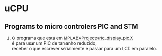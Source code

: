 # uCPU

## Programs to micro controlers PIC and STM

1. O programa que está em [MPLABXProjects/ric_display_pic.X](https://github.com/freric-51/uCPU/tree/main/MPLABXProjects/ric_display_pic.X/)<br />é para usar um PIC de tamanho reduzido,<br /> receber o que escrever serialmente e passar para um LCD em paralelo.
